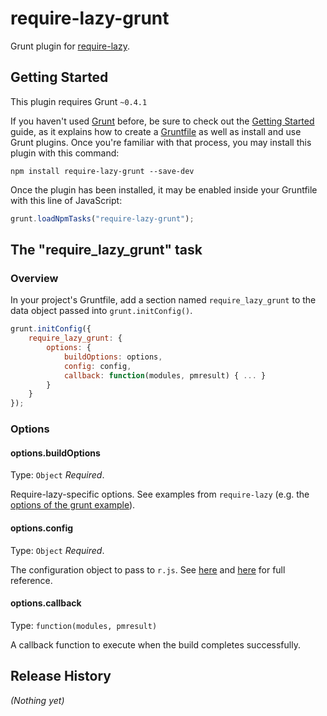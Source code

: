 require-lazy-grunt
==================

Grunt plugin for [require-lazy](https://github.com/nikospara/require-lazy).

Getting Started
---------------

This plugin requires Grunt `~0.4.1`

If you haven't used [Grunt](http://gruntjs.com/) before, be sure to check out the [Getting Started](http://gruntjs.com/getting-started) guide, as it explains how to create a [Gruntfile](http://gruntjs.com/sample-gruntfile) as well as install and use Grunt plugins. Once you're familiar with that process, you may install this plugin with this command:

```shell
npm install require-lazy-grunt --save-dev
```

Once the plugin has been installed, it may be enabled inside your Gruntfile with this line of JavaScript:

```js
grunt.loadNpmTasks("require-lazy-grunt");
```

The "require_lazy_grunt" task
-----------------------------

### Overview
In your project's Gruntfile, add a section named `require_lazy_grunt` to the data object passed into `grunt.initConfig()`.

```js
grunt.initConfig({
	require_lazy_grunt: {
		options: {
			buildOptions: options,
			config: config,
			callback: function(modules, pmresult) { ... }
		}
	}
});
```

### Options

#### options.buildOptions
Type: `Object`
*Required*.

Require-lazy-specific options. See examples from `require-lazy` (e.g. the [options of the grunt example](https://github.com/nikospara/require-lazy/blob/master/examples/module-discovery-grunt/build-scripts/options.js)).

#### options.config
Type: `Object`
*Required*.

The configuration object to pass to `r.js`. See [here](http://requirejs.org/docs/optimization.html) and [here](https://github.com/jrburke/r.js/blob/master/build/example.build.js) for full reference.

#### options.callback
Type: `function(modules, pmresult)`

A callback function to execute when the build completes successfully.

Release History
---------------
_(Nothing yet)_
